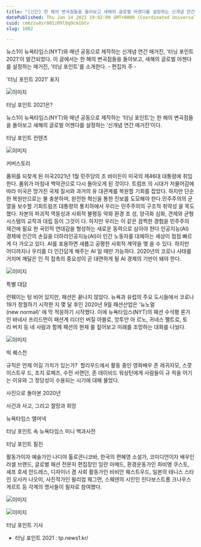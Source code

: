 ```yaml
---
title: "[신간] 한 해의 변곡점들을 돌아보고 새해의 글로벌 어젠다를 설정하는 신개념 연간 매거진, 터닝 포인트"
datePublished: Thu Jan 14 2021 19:02:09 GMT+0000 (Coordinated Universal Time)
cuid: cm6zzu8sr001z09lbg9cm1btv
slug: 1082

---
```



뉴스1이 뉴욕타임스(NYT)와 매년 공동으로 제작하는 신개념 연간 매거진, '터닝 포인트 2021'이 발간되었다. 이 글에서는 한 해의 변곡점들을 돌아보고, 새해의 글로벌 아젠다를 설정하는 매거진, '터닝 포인트'를 소개한다. - 편집자 주 -

'터닝 포인트 2021' 표지

![이미지](https://cdn.hashnode.com/res/hashnode/image/upload/v1739248805139/d2718d0d-f97c-4290-884d-16e86c917471.jpeg)

터닝 포인트 2021은?

뉴스1이 뉴욕타임스(NYT)와 매년 공동으로 제작하는 ‘터닝 포인트’는 한 해의 변곡점들을 돌아보고 새해의 글로벌 어젠다를 설정하는 ‘신개념 연간 매거진’이다.

터닝 포인트 컨텐츠

![이미지](https://cdn.hashnode.com/res/hashnode/image/upload/v1739248807404/1e802069-fd60-4fb3-abe8-7dd45ebf6bde.png)

커버스토리

품위를 되찾게 된 미국2021년 1월 민주당의 조 바이든이 미국의 제46대 대통령에 취임 한다. 품위가 마침내 백악관으로 다시 돌아오게 된 것이다. 트럼프 의 시대가 저물어감에 따라 미국은 망가진 국제 질서와 과거의 유 대관계를 복원할 기회를 잡았다. 하지만 단순한 복원만으로는 불 충분하며, 완전한 혁신을 통한 진보를 도모해야 한다.민주주의의 균열을 보수할 기회트럼프 대통령의 통치하에서 우리는 민주주의의 구조적 취약성 을 목도했다. 자본의 파괴적 역동성과 사회적 불평등 악화 환경 조 성, 양극화 심화, 견제와 균형 시스템의 교착과 대립 등이 그것이 다. 하지만 우리는 이 같은 끔찍한 경험을 민주주의 재건에 필요 한 국민적 연대감을 형성하는 새로운 동력으로 삼아야 한다.인공지능(AI) 경제에 인간의 손길을 더하라인공지능(AI)이 인간 노동자를 대체하는 세상이 점점 빠르게 다 가오고 있다. AI를 포용하면 새롭고 공평한 사회적 계약을 맺 을 수 있다. 하지만 어디까지나 우리를 더 인간답게 해주는 AI 일 때만 가능하다. 2020년의 코로나 사태를 거치며 깨달은 인 적 접촉의 중요성이 곧 대면하게 될 AI 경제의 기반이 돼야 한다.

![이미지](https://cdn.hashnode.com/res/hashnode/image/upload/v1739248809529/6f648f9d-5d7d-4a9f-8281-aeffd631ee70.png)

특별 대담

런웨이는 텅 비어 있지만, 패션은 끝나지 않았다. 뉴욕과 유럽의 주요 도시들에서 코로나19가 창궐하기 시작한 지 몇 달 후인 2020년 9월 패션산업은 ‘뉴노멀(new normal)’ 에 막 적응하기 시작했다. 이에 뉴욕타임스(NYT)의 패션 수석평 론가인 바네사 프리드먼이 패션계 리더인 버질 아블로, 앙투안 아 르노, 귀네스 팰트로, 토리 버치 등 네 사람과 함께 패션의 현재 를 짚어보고 미래를 조망하는 대화를 나눴다.

![이미지](https://cdn.hashnode.com/res/hashnode/image/upload/v1739248811456/2484e86b-5b57-48a5-879f-af08574d922a.png)

빅 퀘스천

규칙은 언제 어길 가치가 있는가?  할리우드에서 활동 중인 영화배우 존 레귀자모, 스콧 이스트우 드, 조지 로페즈, 수전 서랜던, 존 데이비드 워싱턴에게 사람들이 규 칙을 어기는 이유와 그 정당성이 수용되는 시기에 대해 물었다.

사진으로 돌아본 2020년

사건과 사고, 그리고 절망과 희망

뉴욕타임스 앨머낵

터닝 포인트 속 뉴욕타임스 미니 백과사전

터닝 포인트 필진

활동가이자 예술가인 나디야 톨로콘니코바, 한국의 편혜영 소설가, 코미디언이자 배우인 러셀 브랜드, 글로벌 패션 전문지 편집장인 임란 아메드, 환경운동가인 파비엥 쿠스토, 셰프 호세 안드레스, 디자이너 겸 사회 활동가인 비비안 웨스트우드, 일본의 테니스 스타인 오사카 나오미, 사진작가인 윌리엄 웨그먼, 스웨덴의 시인인 린다보스트롬 크나우스게르트 등 각계의 명사들이 필자로 참여했다.

![이미지](https://cdn.hashnode.com/res/hashnode/image/upload/v1739248814220/c9ccd2e8-cecf-4ffc-9a2b-1baceeec9604.png)

![이미지](https://cdn.hashnode.com/res/hashnode/image/upload/v1739248816514/f391e473-c8dd-490b-b093-d8bd7a3afc6a.png)

터닝 포인트 기사

- 터닝 포인트 2021 : tp.news1.kr/